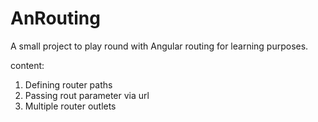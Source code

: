 # AnRouting

A small project to play round with Angular routing for learning purposes.

content:
1) Defining router paths
2) Passing rout parameter via url
3) Multiple router outlets
